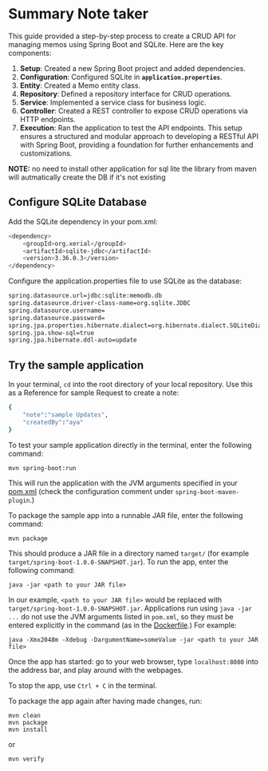 # Summary Note taker
This guide provided a step-by-step process to create a CRUD API for managing memos using Spring Boot and SQLite. Here are the key components:

1. **Setup**: Created a new Spring Boot project and added dependencies.
2. **Configuration**: Configured SQLite in **`application.properties`**.
3. **Entity**: Created a Memo entity class.
4. **Repository**: Defined a repository interface for CRUD operations.
5. **Service**: Implemented a service class for business logic.
6. **Controller**: Created a REST controller to expose CRUD operations via HTTP endpoints.
7. **Execution**: Ran the application to test the API endpoints.
This setup ensures a structured and modular approach to developing a RESTful API with Spring Boot, providing a foundation for further enhancements and customizations.

**NOTE:**
no need to install other application for sql lite the library from maven will autmatically create the DB if it's not existing

## Configure SQLite Database
Add the SQLite dependency in your pom.xml:
```bash
<dependency>
    <groupId>org.xerial</groupId>
    <artifactId>sqlite-jdbc</artifactId>
    <version>3.36.0.3</version>
</dependency>
```

Configure the application.properties file to use SQLite as the database:
```bash
spring.datasource.url=jdbc:sqlite:memodb.db
spring.datasource.driver-class-name=org.sqlite.JDBC
spring.datasource.username=
spring.datasource.password=
spring.jpa.properties.hibernate.dialect=org.hibernate.dialect.SQLiteDialect
spring.jpa.show-sql=true
spring.jpa.hibernate.ddl-auto=update
```

 ## **Try the sample application**


In your terminal, `cd` into the root directory of your local repository. Use this as a Reference for sample Request to create a note:
```bash
{
    "note":"sample Updates",
    "createdBy":"aya"
}
```

To test your sample application directly in the terminal, enter the following command:

    mvn spring-boot:run

This will run the application with the JVM arguments specified in your [pom.xml](pom.xml) (check the configuration comment under `spring-boot-maven-plugin`.)

To package the sample app into a runnable JAR file, enter the following command:

    mvn package

This should produce a JAR file in a directory named `target/` (for example `target/spring-boot-1.0.0-SNAPSHOT.jar`). To run the app, enter the following command:

    java -jar <path to your JAR file>

In our example, `<path to your JAR file>` would be replaced with `target/spring-boot-1.0.0-SNAPSHOT.jar`.
Applications run using `java -jar ...` do not use the JVM arguments listed in `pom.xml`, so they must be entered explicitly in the command (as in the
[Dockerfile](Dockerfile).) For example:

    java -Xmx2048m -Xdebug -DargumentName=someValue -jar <path to your JAR file>

Once the app has started: go to your web browser, type `localhost:8080` into the address bar, and play around with the webpages.

To stop the app, use `Ctrl + C` in the terminal.

To package the app again after having made changes, run:

    mvn clean
    mvn package
    mvn install
   
or

    mvn verify
 

